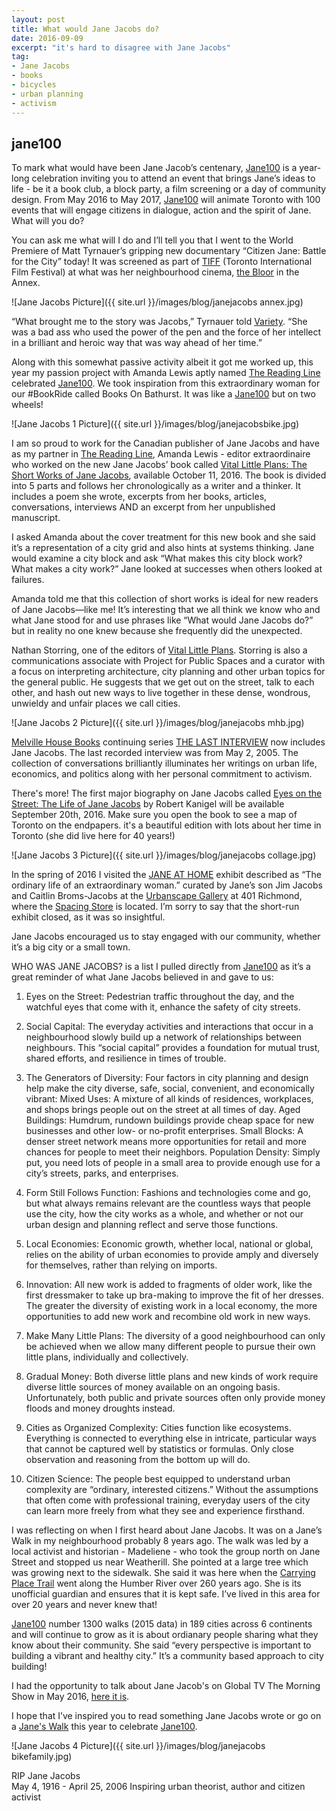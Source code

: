```yaml
---
layout: post
title: What would Jane Jacobs do?
date: 2016-09-09  
excerpt: "it's hard to disagree with Jane Jacobs"
tag:
- Jane Jacobs
- books
- bicycles
- urban planning
- activism
---
```


## jane100

To mark what would have been Jane Jacob’s centenary, [Jane100](http://www.jane100.com/) is a year-long celebration inviting you to attend an event that brings Jane’s ideas to life - be it a book club, a block party, a film screening or a day of community design.  From May 2016 to May 2017, [Jane100](http://www.jane100.com/) will animate Toronto with 100 events that will engage citizens in dialogue, action and the spirit of Jane.  What will you do?

You can ask me what will I do and I’ll tell you that I went to the World Premiere of Matt Tyrnauer’s gripping new documentary “Citizen Jane: Battle for the City” today! It was screened as part of [TIFF](http://www.tiff.net/) (Toronto International Film Festival) at what was her neighbourhood cinema, [the Bloor](http://www.hotdocscinema.ca/) in the Annex.

![Jane Jacobs Picture]({{ site.url }}/images/blog/janejacobs annex.jpg)

“What brought me to the story was Jacobs,” Tyrnauer told [Variety](http://variety.com/2016/film/markets-festivals/citizen-jane-director-on-jane-jacobs-heroism-and-why-robert-moses-is-like-trump-1201855048/). “She was a bad ass who used the power of the pen and the force of her intellect in a brilliant and heroic way that was way ahead of her time.”

Along with this somewhat passive activity albeit it got me worked up, this year my passion project with Amanda Lewis aptly named [The Reading Line](https://thereadingline.github.io/) celebrated [Jane100](http://www.jane100.com/). We took inspiration from this extraordinary woman for our #BookRide called Books On Bathurst. It was like a [Jane100](http://www.jane100.com/) but on two wheels!

![Jane Jacobs 1 Picture]({{ site.url }}/images/blog/janejacobsbike.jpg)

I am so proud to work for the Canadian publisher of Jane Jacobs and have as my partner in [The Reading Line](https://thereadingline.github.io/), Amanda Lewis - editor extraordinaire  who worked on the new Jane Jacobs’ book called [Vital Little Plans: The Short Works of Jane Jacobs](http://penguinrandomhouse.ca/books/546445/vital-little-plans#9780345812025), available October 11, 2016.  The book is divided into 5 parts and follows her chronologically as a writer and a thinker.  It includes a poem she wrote, excerpts from her books, articles, conversations, interviews AND an excerpt from her unpublished manuscript.

I asked Amanda about the cover treatment for this new book and she said it’s a representation of a city grid and also hints at systems thinking. Jane would examine a city block and ask “What makes this city block work? What makes a city work?” Jane looked at successes when others looked at failures.

Amanda told me that this collection of short works is ideal for new readers of Jane Jacobs—like me! It’s interesting that we all think we know who and what Jane stood for and use phrases like “What would Jane Jacobs do?” but in reality no one knew because she frequently did the unexpected.

Nathan Storring, one of the editors of [Vital Little Plans](https://www.chapters.indigo.ca/en-ca/books/vital-little-plans-the-short/9780345812001-item.html).  Storring is also a communications associate with Project for Public Spaces and a curator with a focus on interpreting architecture, city planning and other urban topics for the general public.  He suggests that we get out on the street, talk to each other, and hash out new ways to live together in these dense, wondrous, unwieldy and unfair places we call cities.

![Jane Jacobs 2 Picture]({{ site.url }}/images/blog/janejacobs mhb.jpg)

[Melville House Books](http://www.mhpbooks.com/) continuing series [THE LAST INTERVIEW](http://www.mhpbooks.com/books/jane-jacobs-the-last-interview/) now includes Jane Jacobs.  The last recorded interview was from May 2, 2005.  The collection of conversations brilliantly illuminates her writings on urban life, economics, and politics along with her personal commitment to activism.

There's more! The first major biography on Jane Jacobs called [Eyes on the Street: The Life of Jane Jacobs](https://www.chapters.indigo.ca/en-ca/books/eyes-on-the-street-the/9780307961907-item.html) by Robert Kanigel will be available September 20th, 2016. Make sure you open the book to see a map of Toronto on the endpapers. it's a beautiful edition with lots about her time in Toronto (she did live here for 40 years!)

![Jane Jacobs 3 Picture]({{ site.url }}/images/blog/janejacobs collage.jpg)

In the spring of 2016 I visited the [JANE AT HOME](http://www.urbanspacegallery.ca/exhibits/jane-home) exhibit described as “The ordinary life of an extraordinary woman.” curated by Jane’s son Jim Jacobs and Caitlin Broms-Jacobs at the [Urbanscape Gallery](http://www.urbanspacegallery.ca/) at 401 Richmond, where the [Spacing Store](https://spacingstore.ca/) is located. I’m sorry to say that the short-run exhibit closed, as it was so insightful.

Jane Jacobs encouraged us to stay engaged with our community, whether it’s a big city or a small town.

WHO WAS JANE JACOBS? is a list I pulled directly from [Jane100](http://www.jane100.com/) as it’s a great reminder of what Jane Jacobs believed in and gave to us:

1.	Eyes on the Street: Pedestrian traffic throughout the day, and the watchful eyes that come with it, enhance the safety of city streets.

2.	Social Capital: The everyday activities and interactions that occur in a neighbourhood slowly build up a network of relationships between neighbours. This “social capital” provides a foundation for mutual trust, shared efforts, and resilience in times of trouble.

3.	The Generators of Diversity: Four factors in city planning and design help make the city diverse, safe, social, convenient, and economically vibrant:
Mixed Uses: A mixture of all kinds of residences, workplaces, and shops brings people out on the street at all times of day.
Aged Buildings: Humdrum, rundown buildings provide cheap space for new businesses and other low- or no-profit enterprises.
Small Blocks: A denser street network means more opportunities for retail and more chances for people to meet their neighbors.
Population Density: Simply put, you need lots of people in a small area to provide enough use for a city’s streets, parks, and enterprises.

4.	Form Still Follows Function: Fashions and technologies come and go, but what always remains relevant are the countless ways that people use the city, how the city works as a whole, and whether or not our urban design and planning reflect and serve those functions.

5.	Local Economies: Economic growth, whether local, national or global, relies on the ability of urban economies to provide amply and diversely for themselves, rather than relying on imports.

6.	Innovation: All new work is added to fragments of older work, like the first dressmaker to take up bra-making to improve the fit of her dresses. The greater the diversity of existing work in a local economy, the more opportunities to add new work and recombine old work in new ways.

7.	Make Many Little Plans: The diversity of a good neighbourhood can only be achieved when we allow many different people to pursue their own little plans, individually and collectively.

8.	Gradual Money: Both diverse little plans and new kinds of work require diverse little sources of money available on an ongoing basis. Unfortunately, both public and private sources often only provide money floods and money droughts instead.

9.	Cities as Organized Complexity: Cities function like ecosystems. Everything is connected to everything else in intricate, particular ways that cannot be captured well by statistics or formulas. Only close observation and reasoning from the bottom up will do.

10.	Citizen Science: The people best equipped to understand urban complexity are “ordinary, interested citizens.” Without the assumptions that often come with professional training, everyday users of the city can learn more freely from what they see and experience firsthand.

I was reflecting on when I first heard about Jane Jacobs. It was on a Jane’s Walk in my neighbourhood probably 8 years ago.  The walk was led by a local activist and historian - Madeliene  - who took the group north on Jane Street and stopped us near Weatherill. She pointed at a large tree which was growing next to the sidewalk. She said it was here when the [Carrying Place Trail](http://torontoplaques.com/Pages/Toronto_Carrying_Place.html) went along the Humber River over 260 years ago.  She is its unofficial guardian and ensures that it is kept safe.  I’ve lived in this area for over 20 years and never knew that!

[Jane100](http://www.jane100.com/) number 1300 walks (2015 data) in 189 cities across 6 continents and will continue to grow as it is about ordianary people sharing what they know about their community. She said “every perspective is important to building a vibrant and healthy city.” It’s a community based approach to city building!

I had the opportunity to talk about Jane Jacob's on Global TV The Morning Show in May 2016, [here it is](http://globalnews.ca/video/2713606/tms-may-book-picks%20).  

I hope that I’ve inspired you to read something Jane Jacobs wrote or go on a [Jane's Walk](http://www.jane100.com/)  this year to celebrate [Jane100](http://www.jane100.com/).

![Jane Jacobs 4 Picture]({{ site.url }}/images/blog/janejacobs bikefamily.jpg)

RIP  Jane Jacobs  
May 4, 1916 - April 25, 2006
Inspiring urban theorist, author and citizen activist
